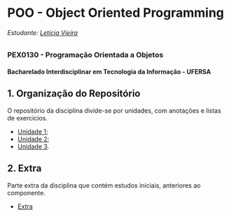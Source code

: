 # POO - Object Oriented Programming
###### Estudante: [Letícia Vieira](https://github.com/LeticiaVieirg)

### PEX0130 - Programação Orientada a Objetos
#### Bacharelado Interdisciplinar em Tecnologia da Informação - UFERSA

## 1. Organização do Repositório

O repositório da disciplina divide-se por unidades, com anotações e listas de exercicios.

- [Unidade 1](https://github.com/LeticiaVieirg/POO/tree/main/Unidade1);
- [Unidade 2](https://github.com/LeticiaVieirg/POO/tree/main/Unidade2);
- [Unidade 3](https://github.com/LeticiaVieirg/POO/tree/main/Unidade3).

## 2. Extra

Parte extra da disciplina que contém estudos iniciais, anteriores ao componente.

- [Extra](https://github.com/LeticiaVieirg/POO/tree/main/extra)
